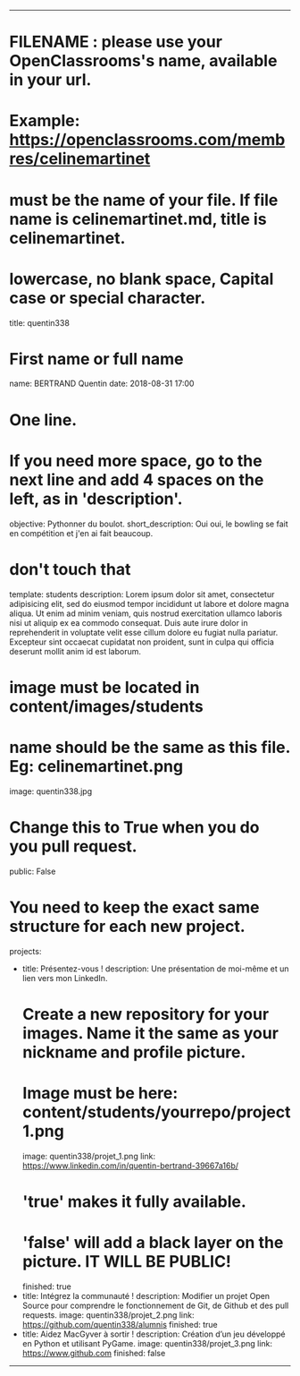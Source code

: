 ﻿---

# FILENAME : please use your OpenClassrooms's name, available in your url.
# Example: https://openclassrooms.com/membres/celinemartinet
# must be the name of your file. If file name is celinemartinet.md, title is celinemartinet.
# lowercase, no blank space, Capital case or special character.
title: quentin338

# First name or full name
name: BERTRAND Quentin
date: 2018-08-31 17:00

# One line.
# If you need more space, go to the next line and add 4 spaces on the left, as in 'description'.
objective: Pythonner du boulot.
short_description: Oui oui, le bowling se fait en compétition et j'en ai fait beaucoup.

# don't touch that
template: students
description:
    Lorem ipsum dolor sit amet, consectetur adipisicing elit, sed do eiusmod
    tempor incididunt ut labore et dolore magna aliqua. Ut enim ad minim veniam,
    quis nostrud exercitation ullamco laboris nisi ut aliquip ex ea commodo
    consequat. Duis aute irure dolor in reprehenderit in voluptate velit esse
    cillum dolore eu fugiat nulla pariatur. Excepteur sint occaecat cupidatat non
    proident, sunt in culpa qui officia deserunt mollit anim id est laborum.

# image must be located in content/images/students
# name should be the same as this file. Eg: celinemartinet.png
image: quentin338.jpg

# Change this to True when you do you pull request.
public: False

# You need to keep the exact same structure for each new project.
projects:
  - title: Présentez-vous !
    description: Une présentation de moi-même et un lien vers mon LinkedIn.
    # Create a new repository for your images. Name it the same as your nickname and profile picture.
    # Image must be here: content/students/yourrepo/project1.png
    image: quentin338/projet_1.png
    link: https://www.linkedin.com/in/quentin-bertrand-39667a16b/
    # 'true' makes it fully available.
    # 'false' will add a black layer on the picture. IT WILL BE PUBLIC!
    finished: true
  - title: Intégrez la communauté !
    description: Modifier un projet Open Source pour comprendre le fonctionnement de Git, de Github et des pull requests. 
    image: quentin338/projet_2.png
    link: https://github.com/quentin338/alumnis
    finished: true
  - title: Aidez MacGyver à sortir !
    description: Création d’un jeu développé en Python et utilisant PyGame.
    image: quentin338/projet_3.png
    link: https://www.github.com
    finished: false
---